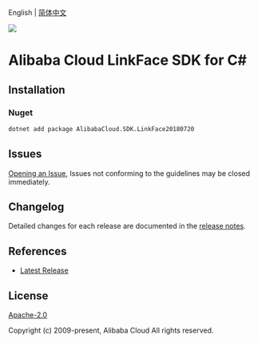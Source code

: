 English | [简体中文](README-CN.md)

![](https://aliyunsdk-pages.alicdn.com/icons/AlibabaCloud.svg)

# Alibaba Cloud LinkFace SDK for C#

## Installation

### Nuget

```bash
dotnet add package AlibabaCloud.SDK.LinkFace20180720
```

## Issues

[Opening an Issue](https://github.com/aliyun/alibabacloud-csharp-sdk/issues/new), Issues not conforming to the guidelines may be closed immediately.

## Changelog

Detailed changes for each release are documented in the [release notes](./ChangeLog.md).

## References

* [Latest Release](https://github.com/aliyun/alibabacloud-csharp-sdk/)

## License

[Apache-2.0](http://www.apache.org/licenses/LICENSE-2.0)

Copyright (c) 2009-present, Alibaba Cloud All rights reserved.
